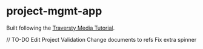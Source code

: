 # project-mgmt-app

Built following the [Traversty Media Tutorial](https://www.youtube.com/watch?v=BcLNfwF04Kw&t=13s).

// TO-DO
Edit Project Validation
Change documents to refs
Fix extra spinner
